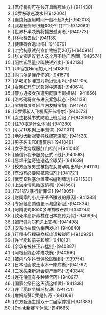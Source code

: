 
1. [医疗机构可在线开具新冠处方]-[941430]
1. [C罗被球迷泼水]-[942004]
1. [退烧药服用时间一般不超3天]-[942013]
1. [武磊预测阿根廷90分钟打平]-[942069]
1. [世界杯半决赛将播放孤勇者]-[940773]
1. [林秋离去世]-[941136]
1. [健康码会退出吗]-[941679]
1. [哄抬抗原试剂盒价格被罚20万]-[940914]
1. [张文宏建议老人这个月不跳广场舞]-[940574]
1. [阳性者尽量少叫快递外卖]-[942128]
1. [UP官宣Ning加入]-[941863]
1. [内马尔是懂疗伤的]-[941571]
1. [多喝水多睡觉对新冠管用吗]-[941905]
1. [女网红开车送货途中遇害]-[940614]
1. [警方通报女孩遭男同事当街捅杀]-[941856]
1. [洛杉矶将宣布进入紧急状态]-[941138]
1. [宝娟扮演者回应网友喊宝娟]-[941947]
1. [C罗乘私人飞机离开卡塔尔]-[940673]
1. [女生教科书式防疫上班后阳了]-[942093]
1. [住70楼是什么体验]-[941280]
1. [小米13系列上手测评]-[940911]
1. [地狱犬新冠变异株研究进度]-[941623]
1. [男子袭击FBI遭反杀]-[941849]
1. [女子发烧误服肛门栓剂]-[941043]
1. [通信行程卡服务正式下线]-[940593]
1. [易烊千玺奇迹送选金球奖]-[941629]
1. [校方通报男生被指在女友孕期出轨]-[941113]
1. [有没有必要囤抗原试剂]-[941721]
1. [武契奇称塞尔维亚被逼到墙边]-[941530]
1. [上海疫情风险区清零]-[941860]
1. [731部队暴行新罪证]-[941805]
1. [财阀家的小儿子爷爷赚钱的原因]-[941283]
1. [专家谈高颜值更不易患新冠]-[940834]
1. [河南发现6000多年前粮仓群]-[940748]
1. [致死率高新毒株在日本疯传为假]-[940995]
1. [姆巴佩为C罗送上支持]-[941498]
1. [安东内拉模仿梅西发火]-[940840]
1. [行程卡行程码商标申请被驳回]-[940925]
1. [许半夏和前夫和解]-[941813]
1. [余承东被任正非猛批]-[940887]
1. [阿根廷能否冲进决赛]-[940106]
1. [被内马尔抖音评论区暖到]-[939754]
1. [日本动画歌王水木一郎病逝]-[941382]
1. [二次感染新冠会更严重吗]-[940344]
1. [连花清瘟有多种替代药]-[940977]
1. [国家公祭日这天请这样做]-[941338]
1. [许半夏赵垒婚后好甜]-[941751]
1. [詹姆斯赞C罗是传奇]-[941169]
1. [东方甄选主播双十二居家停播]-[941383]
1. [Doinb新赛季休息]-[941665]